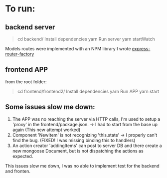 # To run:

## backend server

> cd backend/
> Install dependencies
> yarn
> Run server
> yarn startWatch

Models routes were implemented with an NPM library I wrote [express-router-factory](https://www.npmjs.com/package/express-router-factory)

## frontend APP

from the root folder:

> cd frontend/frontend2/
> Install dependencies
> yarn
> Run APP
> yarn start

## Some issues slow me down:

1. The APP was no reaching the server via HTTP calls, I'm used to setup a 'proxy' in the frontend/package.json. -> I had to start from the base up again (This new attempt worked)
2. Component 'NewItem' is not recognizing 'this.state' -> I properly can't find the bug. (FIXED! I was missing binding this to handlers)
3. An action creator 'addingItems' can post to server DB and there create a new mongoose Document, but is not dispatching the actions as expected.

This issues slow me down, I was no able to implement test for the backend and fronten.

